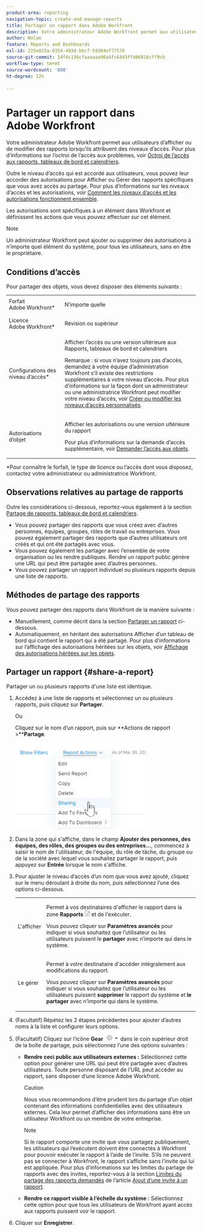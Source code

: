 ```yaml
---
product-area: reporting
navigation-topic: create-and-manage-reports
title: Partager un rapport dans Adobe Workfront
description: Votre administrateur Adobe Workfront permet aux utilisateurs d’afficher ou de modifier des rapports lorsqu’ils attribuent des niveaux d’accès. Pour plus d’informations sur l’octroi de l’accès aux problèmes, voir Octroi de l’accès aux rapports, tableaux de bord et calendriers.
author: Nolan
feature: Reports and Dashboards
exl-id: 225e815a-0354-493d-bbcf-59304ef77570
source-git-commit: 54f4c136cfaaaaaa90a4fc64d3ffd06816cff9cb
workflow-type: tm+mt
source-wordcount: '808'
ht-degree: 12%

---
```


# Partager un rapport dans Adobe Workfront

Votre administrateur Adobe Workfront permet aux utilisateurs d’afficher ou de modifier des rapports lorsqu’ils attribuent des niveaux d’accès. Pour plus d’informations sur l’octroi de l’accès aux problèmes, voir [Octroi de l’accès aux rapports, tableaux de bord et calendriers](../../../administration-and-setup/add-users/configure-and-grant-access/grant-access-reports-dashboards-calendars.md).

Outre le niveau d’accès qui est accordé aux utilisateurs, vous pouvez leur accorder des autorisations pour Afficher ou Gérer des rapports spécifiques que vous avez accès au partage. Pour plus d’informations sur les niveaux d’accès et les autorisations, voir [Comment les niveaux d’accès et les autorisations fonctionnent ensemble](../../../administration-and-setup/add-users/access-levels-and-object-permissions/how-access-levels-permissions-work-together.md).

Les autorisations sont spécifiques à un élément dans Workfront et définissent les actions que vous pouvez effectuer sur cet élément.

>[!NOTE]
>
>Un administrateur Workfront peut ajouter ou supprimer des autorisations à n’importe quel élément du système, pour tous les utilisateurs, sans en être le propriétaire.

## Conditions d’accès

Pour partager des objets, vous devez disposer des éléments suivants :

<table style="table-layout:auto"> 
 <col> 
 <col> 
 <tbody> 
  <tr> 
   <td role="rowheader">Forfait Adobe Workfront*</td> 
   <td> <p>N’importe quelle </p> </td> 
  </tr> 
  <tr> 
   <td role="rowheader">Licence Adobe Workfront*</td> 
   <td> <p>Révision ou supérieur</p> </td> 
  </tr> 
  <tr> 
   <td role="rowheader">Configurations des niveau d’accès*</td> 
   <td> <p>Afficher l’accès ou une version ultérieure aux Rapports, tableaux de bord et calendriers</p> <p>Remarque : si vous n’avez toujours pas d’accès, demandez à votre équipe d’administration Workfront s’il existe des restrictions supplémentaires à votre niveau d’accès. Pour plus d’informations sur la façon dont un administrateur ou une administratrice Workfront peut modifier votre niveau d’accès, voir <a href="../../../administration-and-setup/add-users/configure-and-grant-access/create-modify-access-levels.md" class="MCXref xref">Créer ou modifier les niveaux d’accès personnalisés</a>.</p> </td> 
  </tr> 
  <tr> 
   <td role="rowheader">Autorisations d’objet</td> 
   <td> <p>Afficher les autorisations ou une version ultérieure du rapport</p> <p>Pour plus d’informations sur la demande d’accès supplémentaire, voir <a href="../../../workfront-basics/grant-and-request-access-to-objects/request-access.md" class="MCXref xref">Demander l’accès aux objets</a>.</p> </td> 
  </tr> 
 </tbody> 
</table>

&#42;Pour connaître le forfait, le type de licence ou l’accès dont vous disposez, contactez votre administrateur ou administratrice Workfront.

## Observations relatives au partage de rapports

Outre les considérations ci-dessous, reportez-vous également à la section [Partage de rapports, tableaux de bord et calendriers](../../../workfront-basics/grant-and-request-access-to-objects/permissions-reports-dashboards-calendars.md).

* Vous pouvez partager des rapports que vous créez avec d’autres personnes, équipes, groupes, rôles de travail ou entreprises. Vous pouvez également partager des rapports que d’autres utilisateurs ont créés et qui ont été partagés avec vous.
* Vous pouvez également les partager avec l’ensemble de votre organisation ou les rendre publiques. Rendre un rapport public génère une URL qui peut être partagée avec d’autres personnes.
* Vous pouvez partager un rapport individuel ou plusieurs rapports depuis une liste de rapports.

## Méthodes de partage des rapports

Vous pouvez partager des rapports dans Workfront de la manière suivante :

* Manuellement, comme décrit dans la section [Partager un rapport](#share-a-report) ci-dessous.
* Automatiquement, en héritant des autorisations Afficher d’un tableau de bord qui contient le rapport qui a été partagé. Pour plus d’informations sur l’affichage des autorisations héritées sur les objets, voir [Affichage des autorisations héritées sur les objets](../../../workfront-basics/grant-and-request-access-to-objects/view-inherited-permissions-on-objects.md).

## Partager un rapport {#share-a-report}

Partager un ou plusieurs rapports d&#39;une liste est identique.

1. Accédez à une liste de rapports et sélectionnez un ou plusieurs rapports, puis cliquez sur **Partager**.

   Ou

   Cliquez sur le nom d’un rapport, puis sur **Actions de rapport >****Partage**.

   ![](assets/qs-report-actions-sharing.png)

1. Dans la zone qui s&#39;affiche, dans le champ **Ajouter des personnes, des équipes, des rôles, des groupes ou des entreprises...**, commencez à saisir le nom de l&#39;utilisateur, de l&#39;équipe, du rôle de tâche, du groupe ou de la société avec lequel vous souhaitez partager le rapport, puis appuyez sur **Entrée** lorsque le nom s&#39;affiche.

1. Pour ajuster le niveau d’accès d’un nom que vous avez ajouté, cliquez sur le menu déroulant à droite du nom, puis sélectionnez l’une des options ci-dessous.

   <table style="table-layout:auto"> 
    <col> 
    <col> 
    <tbody> 
     <tr> 
      <td role="rowheader">L'afficher</td> 
      <td> <p>Permet à vos destinataires d'afficher le rapport dans la zone <strong>Rapports</strong> <img src="assets/reports-in-main-menu.png"> et de l'exécuter.</p> <p>Vous pouvez cliquer sur <strong>Paramètres avancés</strong> pour indiquer si vous souhaitez que l’utilisateur ou les utilisateurs puissent le <strong>partager</strong> avec n’importe qui dans le système.</p> </td> 
     </tr> 
     <tr> 
      <td role="rowheader">Le gérer</td> 
      <td> <p>Permet à votre destinataire d'accéder intégralement aux modifications du rapport.</p> <p>Vous pouvez cliquer sur <strong>Paramètres avancés</strong> pour indiquer si vous souhaitez que l’utilisateur ou les utilisateurs puissent <strong>supprimer</strong> le rapport du système et <strong>le partager</strong> avec n’importe qui dans le système.</p> </td> 
     </tr> 
    </tbody> 
   </table>

1. (Facultatif) Répétez les 2 étapes précédentes pour ajouter d’autres noms à la liste et configurer leurs options.
1. (Facultatif) Cliquez sur l’icône **Gear** ![](assets/gear-icon-settings-with-dn-arrow.jpg) dans le coin supérieur droit de la boîte de partage, puis sélectionnez l’une des options suivantes :

   * **Rendre ceci public aux utilisateurs externes :** Sélectionnez cette option pour générer une URL qui peut être partagée avec d’autres utilisateurs. Toute personne disposant de l’URL peut accéder au rapport, sans disposer d’une licence Adobe Workfront.

     >[!CAUTION]
     >
     >Nous vous recommandons d’être prudent lors du partage d’un objet contenant des informations confidentielles avec des utilisateurs externes. Cela leur permet d’afficher des informations sans être un utilisateur Workfront ou un membre de votre entreprise.

     >[!NOTE]
     >
     >Si le rapport comporte une invite que vous partagez publiquement, les utilisateurs qui l’exécutent doivent être connectés à Workfront pour pouvoir exécuter le rapport à l’aide de l’invite. S’ils ne peuvent pas se connecter à Workfront, le rapport s’affiche sans l’invite qui lui est appliquée. Pour plus d’informations sur les limites du partage de rapports avec des invites, reportez-vous à la section [Limites du partage des rapports demandés](../../../reports-and-dashboards/reports/creating-and-managing-reports/add-prompt-report.md#limitations-of-running-public-prompted-reports) de l’article [Ajout d’une invite à un rapport](../../../reports-and-dashboards/reports/creating-and-managing-reports/add-prompt-report.md).

   * **Rendre ce rapport visible à l’échelle du système :** Sélectionnez cette option pour que tous les utilisateurs de Workfront ayant accès aux rapports puissent voir le rapport.

1. Cliquer sur **Enregistrer**.

